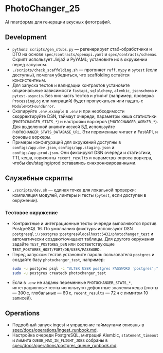 # PhotoChanger_25
AI платформа для генерации вкусных фотографий.

## Development

- `python3 scripts/gen_stubs.py` — регенерирует стаб-обработчики и DTO на
  основе `spec/contracts/openapi.yaml` и `spec/contracts/schemas`.
  Скрипт использует Jinja2 и PyYAML; установите их в окружении перед запуском.
- `./scripts/check_scaffolding.sh` — прогоняет `ruff`, `mypy` и `pytest`
  (если доступны), помогая убедиться, что scaffolding остаётся консистентным.
- Для запуска тестов и валидации контрактов установите опциональные зависимости
  `fastapi`, `sqlalchemy`, `alembic`, `jsonschema` и `pytest-asyncio`. Без них
  часть тестов и утилит (например, проверка `ProcessingLog` или миграций) будет
  пропускаться или падать с `ModuleNotFoundError`.
- Скопируйте `.env.example` в `.env` и при необходимости скорректируйте DSN,
  таймаут очереди, параметры кеша статистики (`PHOTOCHANGER_STATS_*`) и настройки
  воркеров (`PHOTOCHANGER_WORKER_*`). Для выделенной аналитической БД используйте
  `PHOTOCHANGER_STATS_DATABASE_URL`. Эти переменные читает и FastAPI, и фоновые
  воркеры.
- Примеры конфигураций для окружений доступны в `configs/app.dev.json`,
  `configs/app.staging.json` и `configs/app.prod.json`. Они фиксируют DSN очереди
  и статистики, TTL кеша, горизонты `recent_results` и параметры опроса воркера,
  чтобы dev/staging/prod оставались синхронизированными.

## Служебные скрипты

- `./scripts/dev.sh` — единая точка для локальной проверки: компиляция
  модулей, линтеры и тесты (`pytest`, если доступен в окружении).

### Тестовое окружение

- Контрактные и интеграционные тесты очереди выполняются против PostgreSQL 16.
  По умолчанию фикстуры используют DSN
  `postgresql://postgres:postgres@localhost:5432/photochanger_test` и автоматически
  создают/очищают таблицы. Для другого окружения задайте `TEST_POSTGRES_DSN` или
  соответствующие `TEST_POSTGRES_HOST/PORT/DB/USER/PASSWORD`.
- Перед запуском тестов установите пароль пользователя `postgres` и создайте
  базу `photochanger_test`, например:
  ```bash
  sudo -u postgres psql -c "ALTER USER postgres PASSWORD 'postgres';"
  sudo -u postgres createdb photochanger_test
  ```
- Если в `.env` не заданы переменные `PHOTOCHANGER_STATS_*`, интеграционные
  тесты используют дефолтные значения кеша (слоты — 300 с, глобальные — 60 с,
  `recent_results` — 72 ч с лимитом 10 записей).

## Operations

- Подробный запуск ingest и управление таймаутами описаны в
  [spec/docs/operations/ingest_runbook.md](spec/docs/operations/ingest_runbook.md).
- Настройка очереди PostgreSQL, миграций Alembic, `statement_timeout` и лимита
  `QUEUE_MAX_IN_FLIGHT_JOBS` собраны в
  [spec/docs/operations/postgres_queue_runbook.md](spec/docs/operations/postgres_queue_runbook.md).

